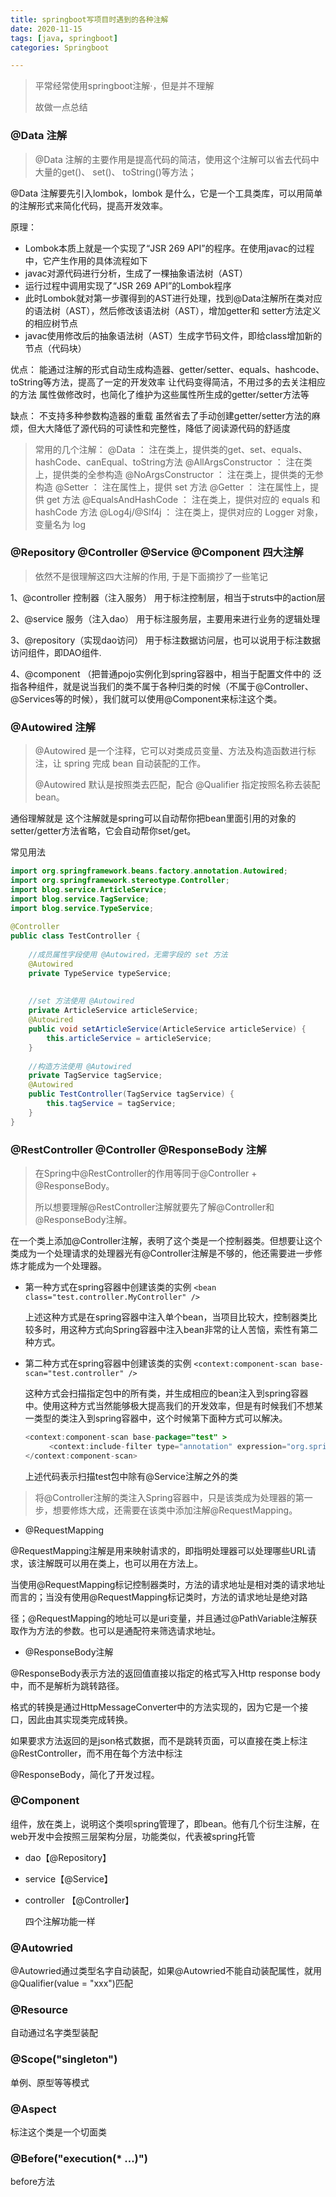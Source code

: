 ```yaml
---
title: springboot写项目时遇到的各种注解
date: 2020-11-15
tags: [java, springboot]
categories: Springboot

---
```


> 平常经常使用springboot注解·，但是并不理解
>
> 故做一点总结

### @Data 注解

> @Data 注解的主要作用是提高代码的简洁，使用这个注解可以省去代码中大量的get()、 set()、 toString()等方法；

 @Data 注解要先引入lombok，lombok 是什么，它是一个工具类库，可以用简单的注解形式来简化代码，提高开发效率。

 原理：

- Lombok本质上就是一个实现了“JSR 269 API”的程序。在使用javac的过程中，它产生作用的具体流程如下
- javac对源代码进行分析，生成了一棵抽象语法树（AST）
- 运行过程中调用实现了“JSR 269 API”的Lombok程序
- 此时Lombok就对第一步骤得到的AST进行处理，找到@Data注解所在类对应的语法树（AST），然后修改该语法树（AST），增加getter和		  setter方法定义的相应树节点
- javac使用修改后的抽象语法树（AST）生成字节码文件，即给class增加新的节点（代码块）

优点：
能通过注解的形式自动生成构造器、getter/setter、equals、hashcode、toString等方法，提高了一定的开发效率
让代码变得简洁，不用过多的去关注相应的方法
属性做修改时，也简化了维护为这些属性所生成的getter/setter方法等

缺点：
不支持多种参数构造器的重载
虽然省去了手动创建getter/setter方法的麻烦，但大大降低了源代码的可读性和完整性，降低了阅读源代码的舒适度



>  常用的几个注解：
>  @Data ： 注在类上，提供类的get、set、equals、hashCode、canEqual、toString方法
>  @AllArgsConstructor ： 注在类上，提供类的全参构造
>  @NoArgsConstructor ： 注在类上，提供类的无参构造
>  @Setter ： 注在属性上，提供 set 方法
>  @Getter ： 注在属性上，提供 get 方法
>  @EqualsAndHashCode ： 注在类上，提供对应的 equals 和 hashCode 方法
>  @Log4j/@Slf4j ： 注在类上，提供对应的 Logger 对象，变量名为 log



### @Repository @Controller @Service  @Component 四大注解

> 依然不是很理解这四大注解的作用, 于是下面摘抄了一些笔记

1、@controller 控制器（注入服务）
用于标注控制层，相当于struts中的action层

2、@service 服务（注入dao）
用于标注服务层，主要用来进行业务的逻辑处理

3、@repository（实现dao访问）
用于标注数据访问层，也可以说用于标注数据访问组件，即DAO组件.

4、@component （把普通pojo实例化到spring容器中，相当于配置文件中的 <bean id="" class=""/>
泛指各种组件，就是说当我们的类不属于各种归类的时候（不属于@Controller、@Services等的时候），我们就可以使用@Component来标注这个类。



### @Autowired 注解

> @Autowired 是一个注释，它可以对类成员变量、方法及构造函数进行标注，让 spring 完成 bean 自动装配的工作。
>
> @Autowired 默认是按照类去匹配，配合 @Qualifier 指定按照名称去装配 bean。

通俗理解就是 这个注解就是spring可以自动帮你把bean里面引用的对象的setter/getter方法省略，它会自动帮你set/get。

常见用法

```java
import org.springframework.beans.factory.annotation.Autowired;
import org.springframework.stereotype.Controller;
import blog.service.ArticleService;
import blog.service.TagService;
import blog.service.TypeService;
 
@Controller
public class TestController {
 
	//成员属性字段使用 @Autowired，无需字段的 set 方法
	@Autowired
	private TypeService typeService;
	
	
	//set 方法使用 @Autowired
	private ArticleService articleService;
	@Autowired
	public void setArticleService(ArticleService articleService) {
		this.articleService = articleService;
	}
 
	//构造方法使用 @Autowired
	private TagService tagService;
	@Autowired
	public TestController(TagService tagService) {
		this.tagService = tagService; 
	}
}
```



### @RestController @Controller @ResponseBody 注解

> 在Spring中@RestController的作用等同于@Controller + @ResponseBody。
>
> 所以想要理解@RestController注解就要先了解@Controller和@ResponseBody注解。

在一个类上添加@Controller注解，表明了这个类是一个控制器类。但想要让这个类成为一个处理请求的处理器光有@Controller注解是不够的，他还需要进一步修炼才能成为一个处理器。

- 第一种方式在spring容器中创建该类的实例
  `<bean class="test.controller.MyController" /> `

  上述这种方式是在spring容器中注入单个bean，当项目比较大，控制器类比较多时，用这种方式向Spring容器中注入bean非常的让人苦恼，索性有第二种方式。

- 第二种方式在spring容器中创建该类的实例
  `<context:component-scan base-scan="test.controller" /> `

  这种方式会扫描指定包中的所有类，并生成相应的bean注入到spring容器中。使用这种方式当然能够极大提高我们的开发效率，但是有时候我们不想某一类型的类注入到spring容器中，这个时候第下面种方式可以解决。

  ```java
  <context:component-scan base-package="test" >
    　　<context:include-filter type="annotation" expression="org.springframework.stereotype.Service"/>
  </context:component-scan>
  ```

  上述代码表示扫描test包中除有@Service注解之外的类

> 将@Controller注解的类注入Spring容器中，只是该类成为处理器的第一步，想要修炼大成，还需要在该类中添加注解@RequestMapping。

- @RequestMapping

@RequestMapping注解是用来映射请求的，即指明处理器可以处理哪些URL请求，该注解既可以用在类上，也可以用在方法上。

当使用@RequestMapping标记控制器类时，方法的请求地址是相对类的请求地址而言的；当没有使用@RequestMapping标记类时，方法的请求地址是绝对路

径；@RequestMapping的地址可以是uri变量，并且通过@PathVariable注解获取作为方法的参数。也可以是通配符来筛选请求地址。

- @ResponseBody注解

@ResponseBody表示方法的返回值直接以指定的格式写入Http response body中，而不是解析为跳转路径。

格式的转换是通过HttpMessageConverter中的方法实现的，因为它是一个接口，因此由其实现类完成转换。

如果要求方法返回的是json格式数据，而不是跳转页面，可以直接在类上标注@RestController，而不用在每个方法中标注

@ResponseBody，简化了开发过程。





### @Component

组件，放在类上，说明这个类呗spring管理了，即bean。他有几个衍生注解，在web开发中会按照三层架构分层，功能类似，代表被spring托管

- dao【@Repository】

- service【@Service】

- controller 【@Controller】

  四个注解功能一样





### @Autowried

@Autowried通过类型名字自动装配，如果@Autowried不能自动装配属性，就用@Qualifier(value = "xxx")匹配





### @Resource

自动通过名字类型装配





### @Scope("singleton")

单例、原型等等模式





### @Aspect

标注这个类是一个切面类





### @Before("execution(* ...)")

before方法


